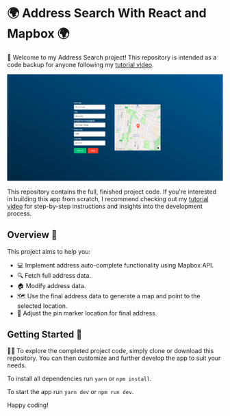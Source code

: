 # 🌍 Address Search With React and Mapbox 🌍

🚀 Welcome to my Address Search project! This repository is intended as a code backup for anyone following my [tutorial video](https://youtu.be/sxH5Qpd06uY).

![Address Search App Screenshot](/src/assets/addressSearch.png)

This repository contains the full, finished project code. If you're interested in building this app from scratch, I recommend checking out my [tutorial video](https://youtu.be/l6-et1iNWMk) for step-by-step instructions and insights into the development process.

## Overview 📜

This project aims to help you:

- 💻 Implement address auto-complete functionality using Mapbox API.
- 🔍 Fetch full address data.
- 🏠 Modify address data.
- 🗺️ Use the final address data to generate a map and point to the selected location.
- 📌 Adjust the pin marker location for final address.

## Getting Started 🚀

👩‍💻 To explore the completed project code, simply clone or download this repository. You can then customize and further develop the app to suit your needs.

To install all dependencies run `yarn` or `npm install`.

To start the app run `yarn dev` or `npm run dev`.

Happy coding!
